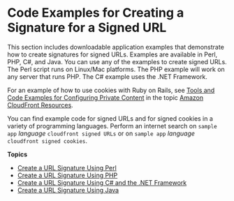 # Code Examples for Creating a Signature for a Signed URL<a name="PrivateCFSignatureCodeAndExamples"></a>

This section includes downloadable application examples that demonstrate how to create signatures for signed URLs\. Examples are available in Perl, PHP, C\#, and Java\. You can use any of the examples to create signed URLs\. The Perl script runs on Linux/Mac platforms\. The PHP example will work on any server that runs PHP\. The C\# example uses the \.NET Framework\.

For an example of how to use cookies with Ruby on Rails, see [Tools and Code Examples for Configuring Private Content](Resources.md#resources-distributing-private-content) in the topic [Amazon CloudFront Resources](Resources.md)\.

You can find example code for signed URLs and for signed cookies in a variety of programming languages\. Perform an internet search on `sample app` *language* `cloudfront signed URLs` or on `sample app` *language* `cloudfront signed cookies`\.

**Topics**
+ [Create a URL Signature Using Perl](CreateURLPerl.md)
+ [Create a URL Signature Using PHP](CreateURL_PHP.md)
+ [Create a URL Signature Using C\# and the \.NET Framework](CreateSignatureInCSharp.md)
+ [Create a URL Signature Using Java](CFPrivateDistJavaDevelopment.md)